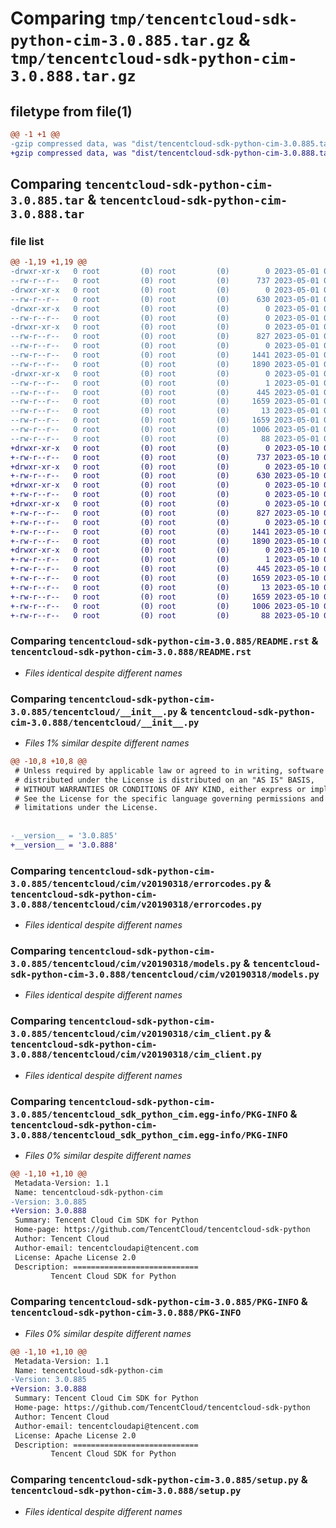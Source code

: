 # Comparing `tmp/tencentcloud-sdk-python-cim-3.0.885.tar.gz` & `tmp/tencentcloud-sdk-python-cim-3.0.888.tar.gz`

## filetype from file(1)

```diff
@@ -1 +1 @@
-gzip compressed data, was "dist/tencentcloud-sdk-python-cim-3.0.885.tar", last modified: Mon May  1 00:32:10 2023, max compression
+gzip compressed data, was "dist/tencentcloud-sdk-python-cim-3.0.888.tar", last modified: Wed May 10 02:00:51 2023, max compression
```

## Comparing `tencentcloud-sdk-python-cim-3.0.885.tar` & `tencentcloud-sdk-python-cim-3.0.888.tar`

### file list

```diff
@@ -1,19 +1,19 @@
-drwxr-xr-x   0 root         (0) root         (0)        0 2023-05-01 00:32:10.000000 tencentcloud-sdk-python-cim-3.0.885/
--rw-r--r--   0 root         (0) root         (0)      737 2023-05-01 00:32:10.000000 tencentcloud-sdk-python-cim-3.0.885/README.rst
-drwxr-xr-x   0 root         (0) root         (0)        0 2023-05-01 00:32:10.000000 tencentcloud-sdk-python-cim-3.0.885/tencentcloud/
--rw-r--r--   0 root         (0) root         (0)      630 2023-05-01 00:32:10.000000 tencentcloud-sdk-python-cim-3.0.885/tencentcloud/__init__.py
-drwxr-xr-x   0 root         (0) root         (0)        0 2023-05-01 00:32:10.000000 tencentcloud-sdk-python-cim-3.0.885/tencentcloud/cim/
--rw-r--r--   0 root         (0) root         (0)        0 2023-05-01 00:32:10.000000 tencentcloud-sdk-python-cim-3.0.885/tencentcloud/cim/__init__.py
-drwxr-xr-x   0 root         (0) root         (0)        0 2023-05-01 00:32:10.000000 tencentcloud-sdk-python-cim-3.0.885/tencentcloud/cim/v20190318/
--rw-r--r--   0 root         (0) root         (0)      827 2023-05-01 00:32:10.000000 tencentcloud-sdk-python-cim-3.0.885/tencentcloud/cim/v20190318/errorcodes.py
--rw-r--r--   0 root         (0) root         (0)        0 2023-05-01 00:32:10.000000 tencentcloud-sdk-python-cim-3.0.885/tencentcloud/cim/v20190318/__init__.py
--rw-r--r--   0 root         (0) root         (0)     1441 2023-05-01 00:32:10.000000 tencentcloud-sdk-python-cim-3.0.885/tencentcloud/cim/v20190318/models.py
--rw-r--r--   0 root         (0) root         (0)     1890 2023-05-01 00:32:10.000000 tencentcloud-sdk-python-cim-3.0.885/tencentcloud/cim/v20190318/cim_client.py
-drwxr-xr-x   0 root         (0) root         (0)        0 2023-05-01 00:32:10.000000 tencentcloud-sdk-python-cim-3.0.885/tencentcloud_sdk_python_cim.egg-info/
--rw-r--r--   0 root         (0) root         (0)        1 2023-05-01 00:32:10.000000 tencentcloud-sdk-python-cim-3.0.885/tencentcloud_sdk_python_cim.egg-info/dependency_links.txt
--rw-r--r--   0 root         (0) root         (0)      445 2023-05-01 00:32:10.000000 tencentcloud-sdk-python-cim-3.0.885/tencentcloud_sdk_python_cim.egg-info/SOURCES.txt
--rw-r--r--   0 root         (0) root         (0)     1659 2023-05-01 00:32:10.000000 tencentcloud-sdk-python-cim-3.0.885/tencentcloud_sdk_python_cim.egg-info/PKG-INFO
--rw-r--r--   0 root         (0) root         (0)       13 2023-05-01 00:32:10.000000 tencentcloud-sdk-python-cim-3.0.885/tencentcloud_sdk_python_cim.egg-info/top_level.txt
--rw-r--r--   0 root         (0) root         (0)     1659 2023-05-01 00:32:10.000000 tencentcloud-sdk-python-cim-3.0.885/PKG-INFO
--rw-r--r--   0 root         (0) root         (0)     1006 2023-05-01 00:32:10.000000 tencentcloud-sdk-python-cim-3.0.885/setup.py
--rw-r--r--   0 root         (0) root         (0)       88 2023-05-01 00:32:10.000000 tencentcloud-sdk-python-cim-3.0.885/setup.cfg
+drwxr-xr-x   0 root         (0) root         (0)        0 2023-05-10 02:00:51.000000 tencentcloud-sdk-python-cim-3.0.888/
+-rw-r--r--   0 root         (0) root         (0)      737 2023-05-10 02:00:51.000000 tencentcloud-sdk-python-cim-3.0.888/README.rst
+drwxr-xr-x   0 root         (0) root         (0)        0 2023-05-10 02:00:51.000000 tencentcloud-sdk-python-cim-3.0.888/tencentcloud/
+-rw-r--r--   0 root         (0) root         (0)      630 2023-05-10 02:00:51.000000 tencentcloud-sdk-python-cim-3.0.888/tencentcloud/__init__.py
+drwxr-xr-x   0 root         (0) root         (0)        0 2023-05-10 02:00:51.000000 tencentcloud-sdk-python-cim-3.0.888/tencentcloud/cim/
+-rw-r--r--   0 root         (0) root         (0)        0 2023-05-10 02:00:51.000000 tencentcloud-sdk-python-cim-3.0.888/tencentcloud/cim/__init__.py
+drwxr-xr-x   0 root         (0) root         (0)        0 2023-05-10 02:00:51.000000 tencentcloud-sdk-python-cim-3.0.888/tencentcloud/cim/v20190318/
+-rw-r--r--   0 root         (0) root         (0)      827 2023-05-10 02:00:51.000000 tencentcloud-sdk-python-cim-3.0.888/tencentcloud/cim/v20190318/errorcodes.py
+-rw-r--r--   0 root         (0) root         (0)        0 2023-05-10 02:00:51.000000 tencentcloud-sdk-python-cim-3.0.888/tencentcloud/cim/v20190318/__init__.py
+-rw-r--r--   0 root         (0) root         (0)     1441 2023-05-10 02:00:51.000000 tencentcloud-sdk-python-cim-3.0.888/tencentcloud/cim/v20190318/models.py
+-rw-r--r--   0 root         (0) root         (0)     1890 2023-05-10 02:00:51.000000 tencentcloud-sdk-python-cim-3.0.888/tencentcloud/cim/v20190318/cim_client.py
+drwxr-xr-x   0 root         (0) root         (0)        0 2023-05-10 02:00:51.000000 tencentcloud-sdk-python-cim-3.0.888/tencentcloud_sdk_python_cim.egg-info/
+-rw-r--r--   0 root         (0) root         (0)        1 2023-05-10 02:00:51.000000 tencentcloud-sdk-python-cim-3.0.888/tencentcloud_sdk_python_cim.egg-info/dependency_links.txt
+-rw-r--r--   0 root         (0) root         (0)      445 2023-05-10 02:00:51.000000 tencentcloud-sdk-python-cim-3.0.888/tencentcloud_sdk_python_cim.egg-info/SOURCES.txt
+-rw-r--r--   0 root         (0) root         (0)     1659 2023-05-10 02:00:51.000000 tencentcloud-sdk-python-cim-3.0.888/tencentcloud_sdk_python_cim.egg-info/PKG-INFO
+-rw-r--r--   0 root         (0) root         (0)       13 2023-05-10 02:00:51.000000 tencentcloud-sdk-python-cim-3.0.888/tencentcloud_sdk_python_cim.egg-info/top_level.txt
+-rw-r--r--   0 root         (0) root         (0)     1659 2023-05-10 02:00:51.000000 tencentcloud-sdk-python-cim-3.0.888/PKG-INFO
+-rw-r--r--   0 root         (0) root         (0)     1006 2023-05-10 02:00:51.000000 tencentcloud-sdk-python-cim-3.0.888/setup.py
+-rw-r--r--   0 root         (0) root         (0)       88 2023-05-10 02:00:51.000000 tencentcloud-sdk-python-cim-3.0.888/setup.cfg
```

### Comparing `tencentcloud-sdk-python-cim-3.0.885/README.rst` & `tencentcloud-sdk-python-cim-3.0.888/README.rst`

 * *Files identical despite different names*

### Comparing `tencentcloud-sdk-python-cim-3.0.885/tencentcloud/__init__.py` & `tencentcloud-sdk-python-cim-3.0.888/tencentcloud/__init__.py`

 * *Files 1% similar despite different names*

```diff
@@ -10,8 +10,8 @@
 # Unless required by applicable law or agreed to in writing, software
 # distributed under the License is distributed on an "AS IS" BASIS,
 # WITHOUT WARRANTIES OR CONDITIONS OF ANY KIND, either express or implied.
 # See the License for the specific language governing permissions and
 # limitations under the License.
 
 
-__version__ = '3.0.885'
+__version__ = '3.0.888'
```

### Comparing `tencentcloud-sdk-python-cim-3.0.885/tencentcloud/cim/v20190318/errorcodes.py` & `tencentcloud-sdk-python-cim-3.0.888/tencentcloud/cim/v20190318/errorcodes.py`

 * *Files identical despite different names*

### Comparing `tencentcloud-sdk-python-cim-3.0.885/tencentcloud/cim/v20190318/models.py` & `tencentcloud-sdk-python-cim-3.0.888/tencentcloud/cim/v20190318/models.py`

 * *Files identical despite different names*

### Comparing `tencentcloud-sdk-python-cim-3.0.885/tencentcloud/cim/v20190318/cim_client.py` & `tencentcloud-sdk-python-cim-3.0.888/tencentcloud/cim/v20190318/cim_client.py`

 * *Files identical despite different names*

### Comparing `tencentcloud-sdk-python-cim-3.0.885/tencentcloud_sdk_python_cim.egg-info/PKG-INFO` & `tencentcloud-sdk-python-cim-3.0.888/tencentcloud_sdk_python_cim.egg-info/PKG-INFO`

 * *Files 0% similar despite different names*

```diff
@@ -1,10 +1,10 @@
 Metadata-Version: 1.1
 Name: tencentcloud-sdk-python-cim
-Version: 3.0.885
+Version: 3.0.888
 Summary: Tencent Cloud Cim SDK for Python
 Home-page: https://github.com/TencentCloud/tencentcloud-sdk-python
 Author: Tencent Cloud
 Author-email: tencentcloudapi@tencent.com
 License: Apache License 2.0
 Description: ============================
         Tencent Cloud SDK for Python
```

### Comparing `tencentcloud-sdk-python-cim-3.0.885/PKG-INFO` & `tencentcloud-sdk-python-cim-3.0.888/PKG-INFO`

 * *Files 0% similar despite different names*

```diff
@@ -1,10 +1,10 @@
 Metadata-Version: 1.1
 Name: tencentcloud-sdk-python-cim
-Version: 3.0.885
+Version: 3.0.888
 Summary: Tencent Cloud Cim SDK for Python
 Home-page: https://github.com/TencentCloud/tencentcloud-sdk-python
 Author: Tencent Cloud
 Author-email: tencentcloudapi@tencent.com
 License: Apache License 2.0
 Description: ============================
         Tencent Cloud SDK for Python
```

### Comparing `tencentcloud-sdk-python-cim-3.0.885/setup.py` & `tencentcloud-sdk-python-cim-3.0.888/setup.py`

 * *Files identical despite different names*

